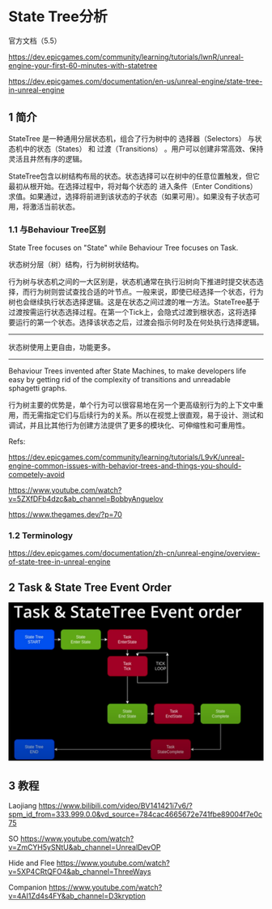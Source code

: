 # State Tree分析

官方文档（5.5）

https://dev.epicgames.com/community/learning/tutorials/lwnR/unreal-engine-your-first-60-minutes-with-statetree

https://dev.epicgames.com/documentation/en-us/unreal-engine/state-tree-in-unreal-engine

## 1 简介

StateTree 是一种通用分层状态机，组合了行为树中的 选择器（Selectors） 与状态机中的状态（States） 和 过渡（Transitions） 。用户可以创建非常高效、保持灵活且井然有序的逻辑。

StateTree包含以树结构布局的状态。状态选择可以在树中的任意位置触发，但它最初从根开始。在选择过程中，将对每个状态的 进入条件（Enter Conditions） 求值。如果通过，选择将前进到该状态的子状态（如果可用）。如果没有子状态可用，将激活当前状态。

### 1.1 与Behaviour Tree区别

State Tree focuses on "State" while Behaviour Tree focuses on Task.

状态树分层（树）结构，行为树树状结构。 

行为树与状态机之间的一大区别是，状态机通常在执行沿树向下推进时提交状态选择，而行为树则尝试查找合适的叶节点。一般来说，即使已经选择一个状态，行为树也会继续执行状态选择逻辑。这是在状态之间过渡的唯一方法。StateTree基于过渡按需运行状态选择过程。在第一个Tick上，会隐式过渡到根状态，这将选择要运行的第一个状态。选择该状态之后，过渡会指示何时及在何处执行选择逻辑。

---

状态树使用上更自由，功能更多。

---

Behaviour Trees invented after State Machines, to make developers life easy by getting rid of the complexity of transitions and unreadable sphagetti graphs.


行为树主要的优势是，单个行为可以很容易地在另一个更高级别行为的上下文中重用，而无需指定它们与后续行为的关系。所以在视觉上很直观，易于设计、测试和调试，并且比其他行为创建方法提供了更多的模块化、可伸缩性和可重用性。

Refs:

https://dev.epicgames.com/community/learning/tutorials/L9vK/unreal-engine-common-issues-with-behavior-trees-and-things-you-should-competely-avoid

https://www.youtube.com/watch?v=5ZXfDFb4dzc&ab_channel=BobbyAnguelov

https://www.thegames.dev/?p=70

### 1.2 Terminology

https://dev.epicgames.com/documentation/zh-cn/unreal-engine/overview-of-state-tree-in-unreal-engine

## 2 Task & State Tree Event Order

![Task & State Tree](Task&StateTree.png)

## 3 教程

Laojiang
https://www.bilibili.com/video/BV141421i7v6/?spm_id_from=333.999.0.0&vd_source=784cac4665672e741fbe89004f7e0c75

SO
https://www.youtube.com/watch?v=ZmCYH5ySNtU&ab_channel=UnrealDevOP

Hide and Flee
https://www.youtube.com/watch?v=5XP4CRtQFO4&ab_channel=ThreeWays

Companion
https://www.youtube.com/watch?v=4AI1Zd4s4FY&ab_channel=D3kryption